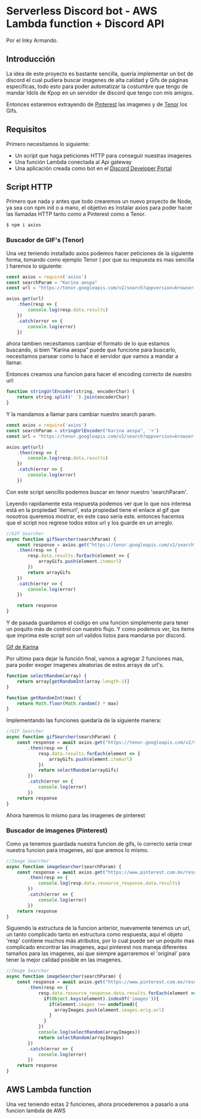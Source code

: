 # Serverless Discord bot - AWS Lambda function + Discord API
Por el Inky Armando.

## Introducción
La idea de este proyecto es bastante sencilla, quería implementar un bot de discord el cual pudiera buscar imagenes de alta calidad y Gifs de páginas especificas, todo esto para poder automatizar la costumbre que tengo de mandar Idols de Kpop en un servidor de discord que tengo con mis amigos.

Entonces estaremos extrayendo de [Pinterest](https://www.pinterest.com.mx) las imagenes y de [Tenor](https://tenor.com/es-419/) los Gifs.

## Requisitos
Primero necesitamos lo siguiente:
- Un script que haga peticiones HTTP para conseguir nuestras imagenes
- Una función Lambda conectada al Api gateway
- Una aplicación creada como bot en el [Discord Developer Portal](https://discord.com/developers/docs/intro)

## Script HTTP
Primero que nada y antes que todo crearemos un nuevo proyecto de Node, ya sea con npm init o a mano, el objetivo es instalar axios para poder hacer las llamadas HTTP tanto como a Pinterest como a Tenor.

```shell
$ npm i axios
```

### Buscador de GIF's (Tenor)
Una vez teniendo installado axios podemos hacer peticiones de la siguiente forma, tomando como ejemplo Tenor ( por que su respuesta es mas sencilla ) haremos lo siguiente:

```javascript
const axios = require('axios')
const searchParam = "Karina aespa"
const url = "https://tenor.googleapis.com/v2/search?appversion=browser-r20230928-1&key=AIzaSyC-P6_qz3FzCoXGLk6tgitZo4jEJ5mLzD8&client_key=tenor_web&locale=es_419&anon_id=AAYHVNajHCIA3iKBmQFkSQ&q=" + searchParam + "&limit=15&contentfilter=low"

axios.get(url)
    .then(resp => {
        console.log(resp.data.results)
    })
    .catch(error => {
        console.log(error)
    })
```

ahora tambien necesitamos cambiar el formato de lo que estamos buscando, si bien "Karina aespa" puede que funcione para buscarlo, necesitamos parsear como lo hace el servidor que vamos a mandar a llamar.

Entonces creamos una funcion para hacer el encoding correcto de nuestro url:
```javascript
function stringUrlEncoder(string, encoderChar) {
    return string.split(' ').join(encoderChar)
}
```

Y la mandamos a llamar para cambiar nuestro search param.
```javascript
const axios = require('axios')
const searchParam = stringUrlEncoder("Karina aespa", '+')
const url = "https://tenor.googleapis.com/v2/search?appversion=browser-r20230928-1&key=AIzaSyC-P6_qz3FzCoXGLk6tgitZo4jEJ5mLzD8&client_key=tenor_web&locale=es_419&anon_id=AAYHVNajHCIA3iKBmQFkSQ&q=" + searchParam + "&limit=15&contentfilter=low"

axios.get(url)
    .then(resp => {
        console.log(resp.data.results)
    })
    .catch(error => {
        console.log(error)
    })
```


Con este script sencillo podemos buscar en tenor nuestro 'searchParam'.

Leyendo rapidamente esta respuesta podemos ver que lo que nos interesa está en la propiedad 'itemurl', esta propiedad tiene el enlace al gif que nosotros queremos mostrar, en este caso seria este. entonces hacemos que el script nos regrese todos estos url y los guarde en un arreglo.
```javascript
//GIF Searcher
async function gifSearcher(searchParam) {
    const response = axios.get("https://tenor.googleapis.com/v2/search?appversion=browser-r20230928-1&key=AIzaSyC-P6_qz3FzCoXGLk6tgitZo4jEJ5mLzD8&client_key=tenor_web&locale=es_419&anon_id=AAYHVNajHCIA3iKBmQFkSQ&q=" + searchParam + "&limit=15&contentfilter=low")
    .then(resp => {
        resp.data.results.forEach(element => {
            arrayGifs.push(element.itemurl)
        })
        return arrayGifs
    })
    .catch(error => {
        console.log(error)
    })

    return response
}
```

Y de pasada guardamos el codigo en una funcion simplemente para tener un poquito más de control con nuestro flujo. Y como podemos ver, los items que imprima este script son url validos listos para mandarse por discord.

[Gif de Karina](https://tenor.com/view/aespa-karina-gif-24235807)

Por ultimo para dejar la función final, vamos a agregar 2 funciones mas, para poder exoger imagenes aleatorias de estos arrays de url's.

```javascript
function selectRandom(array) {
    return array[getRandomInt(array.length-1)]
}

function getRandomInt(max) {
    return Math.floor(Math.random() * max)
}
```
Implementando las funciones quedaría de la siguiente manera:
```javascript
//GIF Searcher
async function gifSearcher(searchParam) {
    const response = await axios.get("https://tenor.googleapis.com/v2/search?appversion=browser-r20230928-1&key=AIzaSyC-P6_qz3FzCoXGLk6tgitZo4jEJ5mLzD8&client_key=tenor_web&locale=es_419&anon_id=AAYHVNajHCIA3iKBmQFkSQ&q=" + searchParam + "&limit=15&contentfilter=low")
        .then(resp => {
            resp.data.results.forEach(element => {
                arrayGifs.push(element.itemurl)
            })
            return selectRandom(arrayGifs)
        })
        .catch(error => {
            console.log(error)
        })
    return response
}
```

Ahora haremos lo mismo para las imagenes de pinterest

### Buscador de imagenes (Pinterest)

Como ya tenemos guardada nuestra funcion de gifs, lo correcto sería crear nuestra funcion para imagenes, así que aremos lo mismo.

```javascript
//Image Searcher
async function imageSearcher(searchParam) {
    const response = await axios.get("https://www.pinterest.com.mx/resource/BaseSearchResource/get/?source_url=%2Fsearch%2Fpins%2F%3Fq%3D" + searchParam + "%26rs%3Dtyped&data=%7B%22options%22%3A%7B%22article%22%3Anull%2C%22applied_filters%22%3Anull%2C%22appliedProductFilters%22%3A%22---%22%2C%22auto_correction_disabled%22%3Afalse%2C%22corpus%22%3Anull%2C%22customized_rerank_type%22%3Anull%2C%22filters%22%3Anull%2C%22query%22%3A%22" + searchParam + "%22%2C%22query_pin_sigs%22%3Anull%2C%22redux_normalize_feed%22%3Atrue%2C%22rs%22%3A%22typed%22%2C%22scope%22%3A%22pins%22%2C%22source_id%22%3Anull%7D%2C%22context%22%3A%7B%7D%7D&_=1696907719625")
        .then(resp => {
            console.log(resp.data.resource_response.data.results)
        })
        .catch(error => {
            console.log(error)
        })
    return response
}
```

Siguiendo la estructura de la funcion anterior, nuevamente tenemos un url, un tanto complicado tanto en estructura como respuesta, aqui el objeto 'resp' contiene muchos más atributos, por lo cual puede ser un poquito mas complicado encontrar las imagenes, aquí pinterest nos maneja diferentes tamaños para las imagenes, así que siempre agarraremos el 'original' para tener la mejor calidad posible en las imagenes.

```javascript
//Image Searcher
async function imageSearcher(searchParam) {
    const response = await axios.get("https://www.pinterest.com.mx/resource/BaseSearchResource/get/?source_url=%2Fsearch%2Fpins%2F%3Fq%3D" + searchParam + "%26rs%3Dtyped&data=%7B%22options%22%3A%7B%22article%22%3Anull%2C%22applied_filters%22%3Anull%2C%22appliedProductFilters%22%3A%22---%22%2C%22auto_correction_disabled%22%3Afalse%2C%22corpus%22%3Anull%2C%22customized_rerank_type%22%3Anull%2C%22filters%22%3Anull%2C%22query%22%3A%22" + searchParam + "%22%2C%22query_pin_sigs%22%3Anull%2C%22redux_normalize_feed%22%3Atrue%2C%22rs%22%3A%22typed%22%2C%22scope%22%3A%22pins%22%2C%22source_id%22%3Anull%7D%2C%22context%22%3A%7B%7D%7D&_=1696907719625")
        .then(resp => {
            resp.data.resource_response.data.results.forEach(element => {
              if(Object.keys(element).indexOf('images')){
                if(element.images !== undefined){
                  arrayImages.push(element.images.orig.url)
                }
              }
            })
            console.log(selectRandom(arrayImages))
            return selectRandom(arrayImages)
        })
        .catch(error => {
            console.log(error)
        })
    return response
}
```

## AWS Lambda function

Una vez teniendo estas 2 funciones, ahora procederemos a pasarlo a una funcion lambda de AWS




